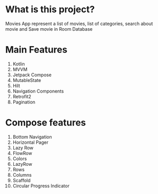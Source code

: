 # What is this project?

Movies App represent a list of movies, list of categories, search about movie and Save movie in Room Database

# Main Features
1. Kotlin
1. MVVM
1. Jetpack Compose
1. MutableState
1. Hilt
1. Navigation Components
1. Retrofit2
1. Pagination


# Compose features

1. Bottom Navigation
2. Horizontal Pager
3. Lazy Row
4. FlowRow
5. Colors
6. LazyRow
7. Rows
8. Columns
9. Scaffold
10. Circular Progress Indicator
